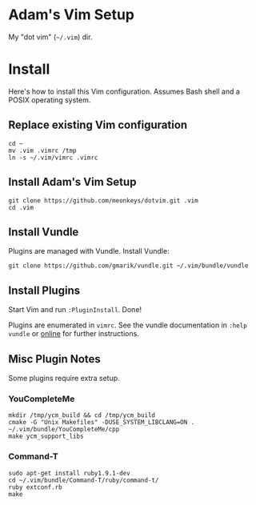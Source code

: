 # Adam's Vim Setup

My "dot vim" (`~/.vim`) dir.

# Install

Here's how to install this Vim configuration. Assumes Bash shell and a POSIX
operating system.

## Replace existing Vim configuration

    cd ~
    mv .vim .vimrc /tmp
    ln -s ~/.vim/vimrc .vimrc

## Install Adam's Vim Setup

    git clone https://github.com/meonkeys/dotvim.git .vim
    cd .vim

## Install Vundle

Plugins are managed with Vundle. Install Vundle:

    git clone https://github.com/gmarik/vundle.git ~/.vim/bundle/vundle

## Install Plugins

Start Vim and run `:PluginInstall`. Done!

Plugins are enumerated in `vimrc`. See the vundle documentation in `:help
vundle` or [online](https://github.com/gmarik/Vundle.vim) for further
instructions.

## Misc Plugin Notes

Some plugins require extra setup.

### YouCompleteMe

    mkdir /tmp/ycm_build && cd /tmp/ycm_build
    cmake -G "Unix Makefiles" -DUSE_SYSTEM_LIBCLANG=ON . ~/.vim/bundle/YouCompleteMe/cpp
    make ycm_support_libs

### Command-T

    sudo apt-get install ruby1.9.1-dev
    cd ~/.vim/bundle/Command-T/ruby/command-t/
    ruby extconf.rb
    make
